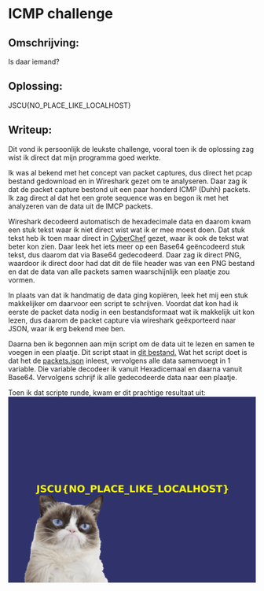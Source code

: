# ICMP challenge

## Omschrijving: 	

Is daar iemand?

## Oplossing:

JSCU{NO_PLACE_LIKE_LOCALHOST}

## Writeup:

Dit vond ik persoonlijk de leukste challenge, vooral toen ik de oplossing zag wist ik direct dat mijn programma goed werkte. 

Ik was al bekend met het concept van packet captures, dus direct het pcap bestand gedownload en in Wireshark gezet om te analyseren. Daar zag ik dat de packet capture bestond uit een paar honderd ICMP (Duhh) packets. Ik zag direct al dat het een grote sequence was en begon ik met het analyzeren van de data uit de IMCP packets. 

Wireshark decodeerd automatisch de hexadecimale data en daarom kwam een stuk tekst waar ik niet direct wist wat ik er mee moest doen. Dat stuk tekst heb ik toen maar direct in [CyberChef](https://gchq.github.io/CyberChef/) gezet, waar ik ook de tekst wat beter kon zien. Daar leek het iets meer op een Base64 geëncodeerd stuk tekst, dus daarom dat via Base64 gedecodeerd. Daar zag ik direct PNG, waardoor ik direct door had dat dit de file header was van een PNG bestand en dat de data van alle packets samen waarschijnlijk een plaatje zou vormen. 

In plaats van dat ik handmatig de data ging kopiëren, leek het mij een stuk makkelijker om daarvoor een script te schrijven. Voordat dat kon had ik eerste de packet data nodig in een bestandsformaat wat ik makkelijk uit kon lezen, dus daarom de packet capture via wireshark geëxporteerd naar JSON, waar ik erg bekend mee ben. 

Daarna ben ik begonnen aan mijn script om de data uit te lezen en samen te voegen in een plaatje. Dit script staat in [dit bestand.](analyze.py) Wat het script doet is dat het de [packets.json](packets.json) inleest, vervolgens alle data samenvoegt in 1 variable. Die variable decodeer ik vanuit Hexadicemaal en daarna vanuit Base64. Vervolgens schrijf ik alle gedecodeerde data naar een plaatje. 

Toen ik dat scripte runde, kwam er dit prachtige resultaat uit: ![](image.png)
